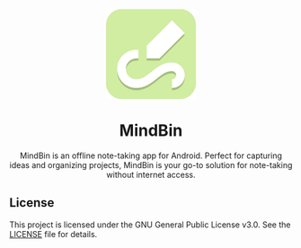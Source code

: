 <div align="center">

<img width="" src="metadata/en-US/images/icon.png"  width=160 height=160  align="center">

# MindBin

MindBin is an offline note-taking app for Android. Perfect for capturing ideas and organizing projects, MindBin is your go-to solution for note-taking without internet access.

</div>

## License

This project is licensed under the GNU General Public License v3.0. See the
[LICENSE](LICENSE) file for details.
